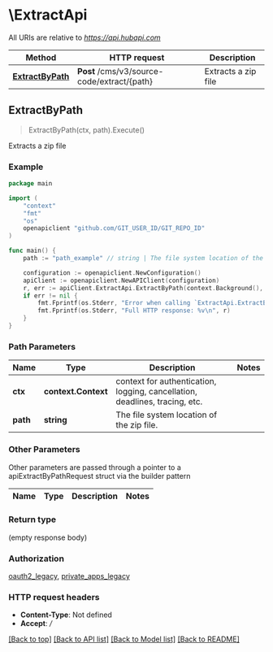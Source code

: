 # \ExtractApi

All URIs are relative to *https://api.hubapi.com*

Method | HTTP request | Description
------------- | ------------- | -------------
[**ExtractByPath**](ExtractApi.md#ExtractByPath) | **Post** /cms/v3/source-code/extract/{path} | Extracts a zip file



## ExtractByPath

> ExtractByPath(ctx, path).Execute()

Extracts a zip file



### Example

```go
package main

import (
    "context"
    "fmt"
    "os"
    openapiclient "github.com/GIT_USER_ID/GIT_REPO_ID"
)

func main() {
    path := "path_example" // string | The file system location of the zip file.

    configuration := openapiclient.NewConfiguration()
    apiClient := openapiclient.NewAPIClient(configuration)
    r, err := apiClient.ExtractApi.ExtractByPath(context.Background(), path).Execute()
    if err != nil {
        fmt.Fprintf(os.Stderr, "Error when calling `ExtractApi.ExtractByPath``: %v\n", err)
        fmt.Fprintf(os.Stderr, "Full HTTP response: %v\n", r)
    }
}
```

### Path Parameters


Name | Type | Description  | Notes
------------- | ------------- | ------------- | -------------
**ctx** | **context.Context** | context for authentication, logging, cancellation, deadlines, tracing, etc.
**path** | **string** | The file system location of the zip file. | 

### Other Parameters

Other parameters are passed through a pointer to a apiExtractByPathRequest struct via the builder pattern


Name | Type | Description  | Notes
------------- | ------------- | ------------- | -------------


### Return type

 (empty response body)

### Authorization

[oauth2_legacy](../README.md#oauth2_legacy), [private_apps_legacy](../README.md#private_apps_legacy)

### HTTP request headers

- **Content-Type**: Not defined
- **Accept**: */*

[[Back to top]](#) [[Back to API list]](../README.md#documentation-for-api-endpoints)
[[Back to Model list]](../README.md#documentation-for-models)
[[Back to README]](../README.md)


